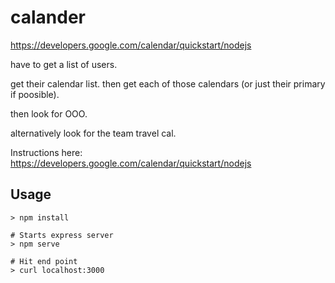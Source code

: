 # calander

https://developers.google.com/calendar/quickstart/nodejs

have to get a list of users.

get their calendar list.
then get each of those calendars (or just their primary if poosible).

then look for OOO.

alternatively look for the team travel cal.

Instructions here: https://developers.google.com/calendar/quickstart/nodejs

## Usage
```
> npm install

# Starts express server
> npm serve

# Hit end point
> curl localhost:3000
```
